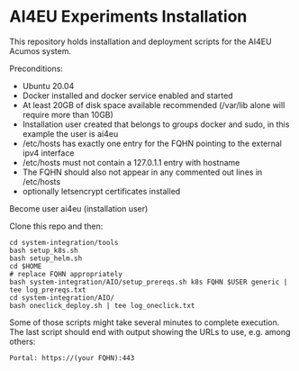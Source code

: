 <!---
.. ===============LICENSE_START=======================================================
.. Acumos CC-BY-4.0
.. ===================================================================================
.. Copyright (C) 2018 AT&T Intellectual Property & Tech Mahindra. All rights reserved.
.. ===================================================================================
.. This Acumos documentation file is distributed by AT&T and Tech Mahindra
.. under the Creative Commons Attribution 4.0 International License (the "License");
.. you may not use this file except in compliance with the License.
.. You may obtain a copy of the License at
..
..      http://creativecommons.org/licenses/by/4.0
..
.. This file is distributed on an "AS IS" BASIS,
.. WITHOUT WARRANTIES OR CONDITIONS OF ANY KIND, either express or implied.
.. See the License for the specific language governing permissions and
.. limitations under the License.
.. ===============LICENSE_END=========================================================
-->

# AI4EU Experiments Installation

This repository holds installation and deployment scripts for the AI4EU Acumos system.

Preconditions:
* Ubuntu 20.04
* Docker installed and docker service enabled and started 
* At least 20GB of disk space available recommended (/var/lib alone will require more than 10GB)
* Installation user created that belongs to groups docker and sudo, in this example the user is ai4eu
* /etc/hosts has exactly one entry for the FQHN pointing to the external ipv4 interface
* /etc/hosts must not contain a 127.0.1.1 entry with hostname
* The FQHN should also not appear in any commented out lines in /etc/hosts
* optionally letsencrypt certificates installed

Become user ai4eu (installation user)

Clone this repo and then:

    cd system-integration/tools
    bash setup_k8s.sh 
    bash setup_helm.sh
    cd $HOME
    # replace FQHN appropriately
    bash system-integration/AIO/setup_prereqs.sh k8s FQHN $USER generic | tee log_prereqs.txt
    cd system-integration/AIO/
    bash oneclick_deploy.sh | tee log_oneclick.txt

Some of those scripts might take several minutes to complete execution.
The last script should end with output showing the URLs to use, e.g. among others:

    Portal: https://(your FQHN):443
